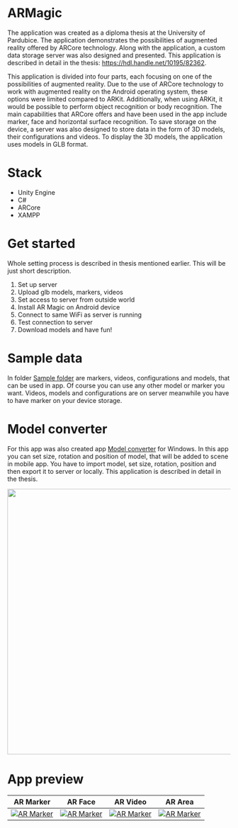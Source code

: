# ARMagic
The application was created as a diploma thesis at the University of Pardubice. The application demonstrates the possibilities of augmented reality offered by ARCore technology. 
Along with the application, a custom data storage server was also designed and presented. This application is described in detail in the thesis: https://hdl.handle.net/10195/82362.

This application is divided into four parts, each focusing on one of the possibilities of augmented reality. Due to the use of ARCore technology to work with augmented reality on the Android operating system, these options were limited compared to ARKit. Additionally, when using ARKit, it would be possible to perform object recognition or body recognition. The main capabilities that ARCore offers and have been used in the app include marker,
face and horizontal surface recognition. To save storage on the device, a server was also designed to store data in the form of 3D models, their configurations and videos. To display the 3D models, the application uses models in GLB format.
# Stack
- Unity Engine
- C#
- ARCore
- XAMPP

# Get started
Whole setting process is described in thesis mentioned earlier. This will be just short description.
1. Set up server
2. Upload glb models, markers, videos
3. Set access to server from outside world
4. Install AR Magic on Android device
5. Connect to same WiFi as server is running
6. Test connection to server
7. Download models and have fun!

# Sample data
In folder [Sample folder](https://github.com/DOL7JS/ARMagic/tree/main/Sample_data) are markers, videos, configurations and models, that can be used in app. Of course you can use any other model or marker you want. Videos, models and configurations are on server meanwhile you have to have marker on your device storage.



# Model converter
For this app was also created app [Model converter](https://github.com/DOL7JS/ARMagic/tree/main/ModelConverter_app) for Windows. In this app you can set size, rotation and position of model, that will be added to scene in mobile app. You have to import model, set size, rotation, position and then export it to server or locally.
This application is described in detail in the thesis.


<p align="center">
  <img src='https://github.com/DOL7JS/ARMagic/assets/53859920/24b1d4e0-6f51-492b-910f-7b320b48d817' width='600'>
</p>

# App preview
| AR Marker  | AR Face | AR Video | AR Area |
| ------------- | ------------- | ------------- | ------------- |
| [![AR Marker](https://img.youtube.com/vi/4SPQQWkHrx8/0.jpg)](https://www.youtube.com/watch?v=4SPQQWkHrx8)  | [![AR Marker](https://img.youtube.com/vi/YmFpOwudC7A/0.jpg)](https://www.youtube.com/watch?v=YmFpOwudC7A)|[![AR Marker](https://img.youtube.com/vi/m0jfNKlpd1M/0.jpg)](https://www.youtube.com/watch?v=m0jfNKlpd1M)  | [![AR Marker](https://img.youtube.com/vi/HxVmF_iuEi4/0.jpg)](https://www.youtube.com/watch?v=HxVmF_iuEi4)|
